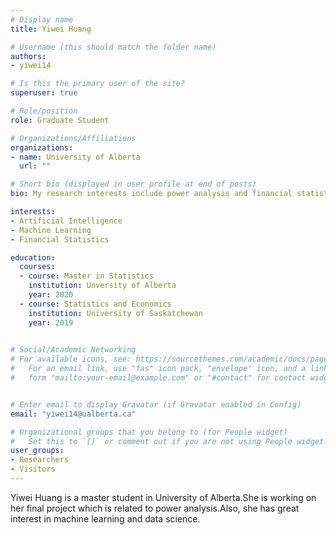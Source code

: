 ```yaml
---
# Display name
title: Yiwei Huang

# Username (this should match the folder name)
authors:
- yiwei14

# Is this the primary user of the site?
superuser: true

# Role/position
role: Graduate Student

# Organizations/Affiliations
organizations:
- name: University of Alberta
  url: ""

# Short bio (displayed in user profile at end of posts)
bio: My research interests include power analysis and financial statistics.

interests:
- Artificial Intelligence
- Machine Learning
- Financial Statistics

education:
  courses:
  - course: Master in Statistics
    institution: Unversity of Alberta
    year: 2020
  - course: Statistics and Economics  
    institution: University of Saskatchewan
    year: 2019
  

# Social/Academic Networking
# For available icons, see: https://sourcethemes.com/academic/docs/page-builder/#icons
#   For an email link, use "fas" icon pack, "envelope" icon, and a link in the
#   form "mailto:your-email@example.com" or "#contact" for contact widget.


# Enter email to display Gravatar (if Gravatar enabled in Config)
email: "yiwei14@ualberta.ca"

# Organizational groups that you belong to (for People widget)
#   Set this to `[]` or comment out if you are not using People widget.
user_groups:
- Researchers
- Visitors
---
```


Yiwei Huang is a master student in University of Alberta.She is working on her final project which is related to power analysis.Also, she has great interest in machine learning and data science.



















































































